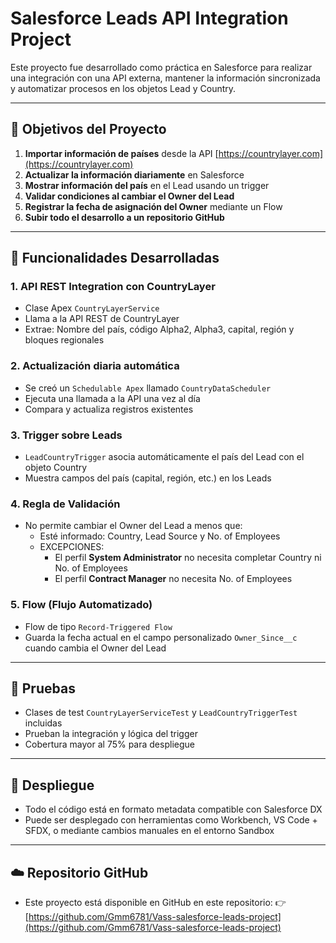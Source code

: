 # Salesforce Leads API Integration Project

Este proyecto fue desarrollado como práctica en Salesforce para realizar una integración con una API externa, mantener la información sincronizada y automatizar procesos en los objetos Lead y Country.

---

## 🎯 Objetivos del Proyecto

1. **Importar información de países** desde la API [https://countrylayer.com](https://countrylayer.com)
2. **Actualizar la información diariamente** en Salesforce
3. **Mostrar información del país** en el Lead usando un trigger
4. **Validar condiciones al cambiar el Owner del Lead**
5. **Registrar la fecha de asignación del Owner** mediante un Flow
6. **Subir todo el desarrollo a un repositorio GitHub**

---

## 🔧 Funcionalidades Desarrolladas

### 1. API REST Integration con CountryLayer
- Clase Apex `CountryLayerService`
- Llama a la API REST de CountryLayer
- Extrae: Nombre del país, código Alpha2, Alpha3, capital, región y bloques regionales

### 2. Actualización diaria automática
- Se creó un `Schedulable Apex` llamado `CountryDataScheduler`
- Ejecuta una llamada a la API una vez al día
- Compara y actualiza registros existentes

### 3. Trigger sobre Leads
- `LeadCountryTrigger` asocia automáticamente el país del Lead con el objeto Country
- Muestra campos del país (capital, región, etc.) en los Leads

### 4. Regla de Validación
- No permite cambiar el Owner del Lead a menos que:
  - Esté informado: Country, Lead Source y No. of Employees
  - EXCEPCIONES:
    - El perfil **System Administrator** no necesita completar Country ni No. of Employees
    - El perfil **Contract Manager** no necesita No. of Employees

### 5. Flow (Flujo Automatizado)
- Flow de tipo `Record-Triggered Flow`
- Guarda la fecha actual en el campo personalizado `Owner_Since__c` cuando cambia el Owner del Lead

---

## 🧪 Pruebas

- Clases de test `CountryLayerServiceTest` y `LeadCountryTriggerTest` incluidas
- Prueban la integración y lógica del trigger
- Cobertura mayor al 75% para despliegue

---

## 💾 Despliegue

- Todo el código está en formato metadata compatible con Salesforce DX
- Puede ser desplegado con herramientas como Workbench, VS Code + SFDX, o mediante cambios manuales en el entorno Sandbox

---

## ☁️ Repositorio GitHub

- Este proyecto está disponible en GitHub en este repositorio:
  👉 [https://github.com/Gmm6781/Vass-salesforce-leads-project](https://github.com/Gmm6781/Vass-salesforce-leads-project)